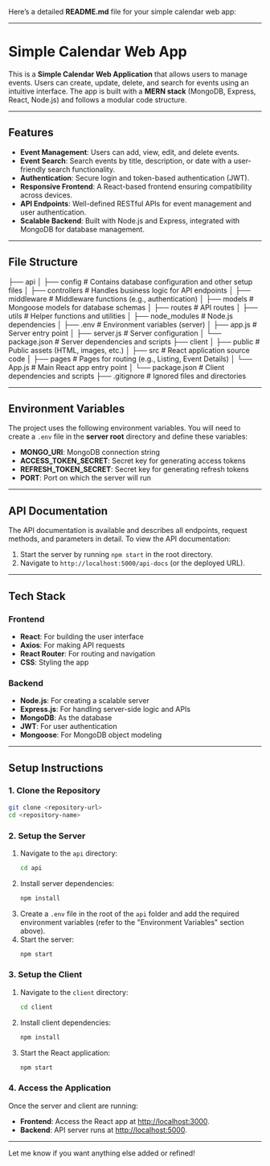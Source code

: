 Here’s a detailed **README.md** file for your simple calendar web app:

---

# Simple Calendar Web App

This is a **Simple Calendar Web Application** that allows users to manage events. Users can create, update, delete, and search for events using an intuitive interface. The app is built with a **MERN stack** (MongoDB, Express, React, Node.js) and follows a modular code structure.

---

## Features

- **Event Management**: Users can add, view, edit, and delete events.
- **Event Search**: Search events by title, description, or date with a user-friendly search functionality.
- **Authentication**: Secure login and token-based authentication (JWT).
- **Responsive Frontend**: A React-based frontend ensuring compatibility across devices.
- **API Endpoints**: Well-defined RESTful APIs for event management and user authentication.
- **Scalable Backend**: Built with Node.js and Express, integrated with MongoDB for database management.

---

## File Structure

├── api
│   ├── config          # Contains database configuration and other setup files
│   ├── controllers     # Handles business logic for API endpoints
│   ├── middleware      # Middleware functions (e.g., authentication)
│   ├── models          # Mongoose models for database schemas
│   ├── routes          # API routes
│   ├── utils           # Helper functions and utilities
│   ├── node_modules    # Node.js dependencies
│   ├── .env            # Environment variables (server)
│   ├── app.js          # Server entry point
│   ├── server.js       # Server configuration
│   └── package.json    # Server dependencies and scripts
├── client
│   ├── public          # Public assets (HTML, images, etc.)
│   ├── src             # React application source code
│       ├── pages       # Pages for routing (e.g., Listing, Event Details)
│       └── App.js      # Main React app entry point
│   └── package.json    # Client dependencies and scripts
├── .gitignore          # Ignored files and directories

---

## Environment Variables

The project uses the following environment variables. You will need to create a `.env` file in the **server root** directory and define these variables:

- **MONGO_URI**: MongoDB connection string
- **ACCESS_TOKEN_SECRET**: Secret key for generating access tokens
- **REFRESH_TOKEN_SECRET**: Secret key for generating refresh tokens
- **PORT**: Port on which the server will run

---

## API Documentation

The API documentation is available and describes all endpoints, request methods, and parameters in detail. To view the API documentation:

1. Start the server by running `npm start` in the root directory.
2. Navigate to `http://localhost:5000/api-docs` (or the deployed URL).

---

## Tech Stack

### **Frontend**
- **React**: For building the user interface
- **Axios**: For making API requests
- **React Router**: For routing and navigation
- **CSS**: Styling the app

### **Backend**
- **Node.js**: For creating a scalable server
- **Express.js**: For handling server-side logic and APIs
- **MongoDB**: As the database
- **JWT**: For user authentication
- **Mongoose**: For MongoDB object modeling

---

## Setup Instructions

### **1. Clone the Repository**
```bash
git clone <repository-url>
cd <repository-name>
```

### **2. Setup the Server**

1. Navigate to the `api` directory:
   ```bash
   cd api
   ```
2. Install server dependencies:
   ```bash
   npm install
   ```
3. Create a `.env` file in the root of the `api` folder and add the required environment variables (refer to the "Environment Variables" section above).
4. Start the server:
   ```bash
   npm start
   ```

### **3. Setup the Client**

1. Navigate to the `client` directory:
   ```bash
   cd client
   ```
2. Install client dependencies:
   ```bash
   npm install
   ```
3. Start the React application:
   ```bash
   npm start
   ```

### **4. Access the Application**

Once the server and client are running:
- **Frontend**: Access the React app at [http://localhost:3000](http://localhost:3000).
- **Backend**: API server runs at [http://localhost:5000](http://localhost:5000).



---

Let me know if you want anything else added or refined!